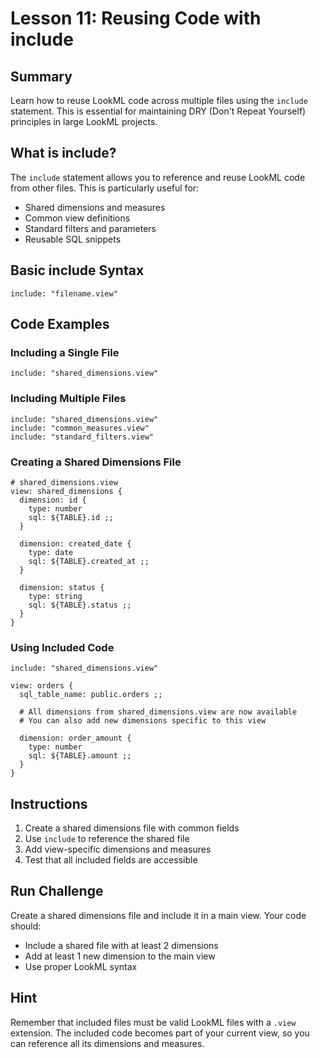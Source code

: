 # Lesson 11: Reusing Code with include

## Summary
Learn how to reuse LookML code across multiple files using the `include` statement. This is essential for maintaining DRY (Don't Repeat Yourself) principles in large LookML projects.

## What is include?

The `include` statement allows you to reference and reuse LookML code from other files. This is particularly useful for:
- Shared dimensions and measures
- Common view definitions
- Standard filters and parameters
- Reusable SQL snippets

## Basic include Syntax

```lookml
include: "filename.view"
```

## Code Examples

### Including a Single File
```lookml
include: "shared_dimensions.view"
```

### Including Multiple Files
```lookml
include: "shared_dimensions.view"
include: "common_measures.view"
include: "standard_filters.view"
```

### Creating a Shared Dimensions File
```lookml
# shared_dimensions.view
view: shared_dimensions {
  dimension: id {
    type: number
    sql: ${TABLE}.id ;;
  }
  
  dimension: created_date {
    type: date
    sql: ${TABLE}.created_at ;;
  }
  
  dimension: status {
    type: string
    sql: ${TABLE}.status ;;
  }
}
```

### Using Included Code
```lookml
include: "shared_dimensions.view"

view: orders {
  sql_table_name: public.orders ;;
  
  # All dimensions from shared_dimensions.view are now available
  # You can also add new dimensions specific to this view
  
  dimension: order_amount {
    type: number
    sql: ${TABLE}.amount ;;
  }
}
```

## Instructions

1. Create a shared dimensions file with common fields
2. Use `include` to reference the shared file
3. Add view-specific dimensions and measures
4. Test that all included fields are accessible

## Run Challenge

Create a shared dimensions file and include it in a main view. Your code should:
- Include a shared file with at least 2 dimensions
- Add at least 1 new dimension to the main view
- Use proper LookML syntax

## Hint

Remember that included files must be valid LookML files with a `.view` extension. The included code becomes part of your current view, so you can reference all its dimensions and measures. 